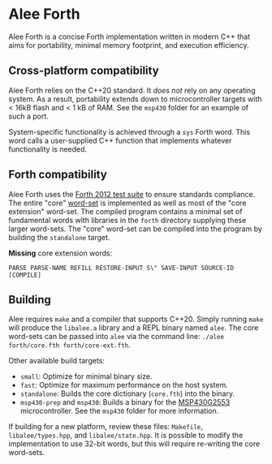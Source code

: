 # Alee Forth

Alee Forth is a concise Forth implementation written in modern C++ that aims for portability, minimal memory footprint, and execution efficiency.

## Cross-platform compatibility

Alee Forth relies on the C++20 standard. It *does not* rely on any operating system. As a result, portability extends down to microcontroller targets with < 16kB flash and < 1 kB of RAM. See the `msp430` folder for an example of such a port.

System-specific functionality is achieved through a `sys` Forth word. This word calls a user-supplied C++ function that implements whatever functionality is needed.

## Forth compatibility

Alee Forth uses the [Forth 2012 test suite](https://github.com/gerryjackson/forth2012-test-suite) to ensure standards compliance. The entire "core" [word-set](https://forth-standard.org/standard/core) is implemented as well as most of the "core extension" word-set. The compiled program contains a minimal set of fundamental words with libraries in the `forth` directory supplying these larger word-sets. The "core" word-set can be compiled into the program by building the `standalone` target.

**Missing** core extension words:

```
PARSE PARSE-NAME REFILL RESTORE-INPUT S\" SAVE-INPUT SOURCE-ID [COMPILE]
```

## Building

Alee requires `make` and a compiler that supports C++20. Simply running `make` will produce the `libalee.a` library and a REPL binary named `alee`. The core word-sets can be passed into `alee` via the command line: `./alee forth/core.fth forth/core-ext.fth`.

Other available build targets:

* `small`: Optimize for minimal binary size.
* `fast`: Optimize for maximum performance on the host system.
* `standalone`: Builds the core dictionary (`core.fth`) into the binary.
* `msp430-prep` and `msp430`: Builds a binary for the [MSP430G2553](https://www.ti.com/product/MSP430G2553) microcontroller. See the `msp430` folder for more information.

If building for a new platform, review these files: `Makefile`, `libalee/types.hpp`, and `libalee/state.hpp`. It is possible to modify the implementation to use 32-bit words, but this will require re-writing the core word-sets.


